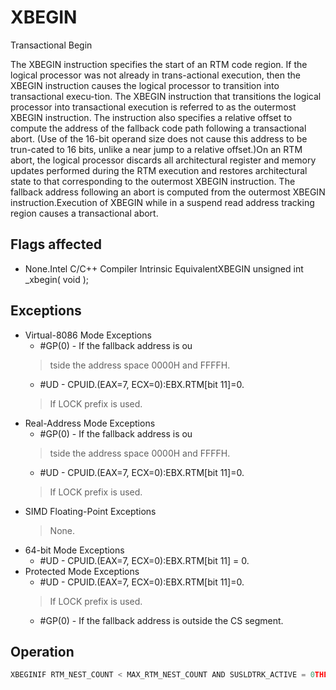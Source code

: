 # XBEGIN

Transactional Begin

The XBEGIN instruction specifies the start of an RTM code region.
If the logical processor was not already in trans-actional execution, then the XBEGIN instruction causes the logical processor to transition into transactional execu-tion.
The XBEGIN instruction that transitions the logical processor into transactional execution is referred to as the outermost XBEGIN instruction.
The instruction also specifies a relative offset to compute the address of the fallback code path following a transactional abort.
(Use of the 16-bit operand size does not cause this address to be trun-cated to 16 bits, unlike a near jump to a relative offset.)On an RTM abort, the logical processor discards all architectural register and memory updates performed during the RTM execution and restores architectural state to that corresponding to the outermost XBEGIN instruction.
The fallback address following an abort is computed from the outermost XBEGIN instruction.Execution of XBEGIN while in a suspend read address tracking region causes a transactional abort.

## Flags affected

- None.Intel C/C++ Compiler Intrinsic EquivalentXBEGIN unsigned int _xbegin( void );

## Exceptions

- Virtual-8086 Mode Exceptions
  - #GP(0) - If the fallback address is ou
  > tside the address space 0000H and FFFFH.
  - #UD - CPUID.(EAX=7, ECX=0):EBX.RTM[bit 11]=0.
  > If LOCK prefix is used.
- Real-Address Mode Exceptions
  - #GP(0) - If the fallback address is ou
  > tside the address space 0000H and FFFFH.
  - #UD - CPUID.(EAX=7, ECX=0):EBX.RTM[bit 11]=0.
  > If LOCK prefix is used.
- SIMD Floating-Point Exceptions
  > None.
- 64-bit Mode Exceptions
  - #UD - CPUID.(EAX=7, ECX=0):EBX.RTM[bit 11] = 0.
- Protected Mode Exceptions
  - #UD - CPUID.(EAX=7, ECX=0):EBX.RTM[bit 11]=0.
  > If LOCK prefix is used.
  - #GP(0) - If the fallback address is outside the CS segment.

## Operation

```C
XBEGINIF RTM_NEST_COUNT < MAX_RTM_NEST_COUNT AND SUSLDTRK_ACTIVE = 0THENRTM_NEST_COUNT++IF RTM_NEST_COUNT = 1 THENIF 64-bit ModeTHENIF OperandSize = 16THEN fallbackRIP := RIP + SignExtend64(rel16);ELSE fallbackRIP := RIP + SignExtend64(rel32);FI;IF fallbackRIP is not canonicalTHEN #GP(0);FI;ELSEIF OperandSize = 16THEN fallbackEIP := EIP + SignExtend32(rel16);ELSE fallbackEIP := EIP + rel32;FI;IF fallbackEIP outside code segment limitTHEN #GP(0);RTM_ACTIVE := 1Enter RTM Execution (* record register state, start tracking memory state*)FI; (* RTM_NEST_COUNT = 1 *)ELSE (* RTM_NEST_COUNT = MAX_RTM_NEST_COUNT OR SUSLDTRK_ACTIVE = 1 *)GOTO RTM_ABORT_PROCESSINGFI;(* For any RTM abort condition encountered during RTM execution *)RTM_ABORT_PROCESSING:Restore architectural register stateDiscard memory updates performed in transactionUpdate EAX with statusRTM_NEST_COUNT := 0RTM_ACTIVE := 0SUSLDTRK_ACTIVE := 0IF 64-bit modeTHENRIP := fallbackRIPELSEEIP := fallbackEIPFI;END
```
